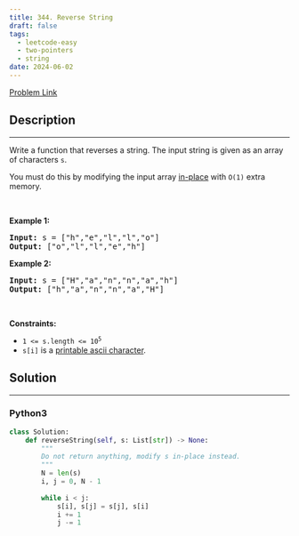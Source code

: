 ```yaml
---
title: 344. Reverse String
draft: false
tags: 
  - leetcode-easy
  - two-pointers
  - string
date: 2024-06-02
---
```


[Problem Link](https://leetcode.com/problems/reverse-string/)

## Description

---
<p>Write a function that reverses a string. The input string is given as an array of characters <code>s</code>.</p>

<p>You must do this by modifying the input array <a href="https://en.wikipedia.org/wiki/In-place_algorithm" target="_blank">in-place</a> with <code>O(1)</code> extra memory.</p>

<p>&nbsp;</p>
<p><strong class="example">Example 1:</strong></p>
<pre><strong>Input:</strong> s = ["h","e","l","l","o"]
<strong>Output:</strong> ["o","l","l","e","h"]
</pre><p><strong class="example">Example 2:</strong></p>
<pre><strong>Input:</strong> s = ["H","a","n","n","a","h"]
<strong>Output:</strong> ["h","a","n","n","a","H"]
</pre>
<p>&nbsp;</p>
<p><strong>Constraints:</strong></p>

<ul>
	<li><code>1 &lt;= s.length &lt;= 10<sup>5</sup></code></li>
	<li><code>s[i]</code> is a <a href="https://en.wikipedia.org/wiki/ASCII#Printable_characters" target="_blank">printable ascii character</a>.</li>
</ul>


## Solution

---
### Python3
``` py title='reverse-string'
class Solution:
    def reverseString(self, s: List[str]) -> None:
        """
        Do not return anything, modify s in-place instead.
        """
        N = len(s)
        i, j = 0, N - 1
        
        while i < j:
            s[i], s[j] = s[j], s[i]
            i += 1
            j -= 1
```

